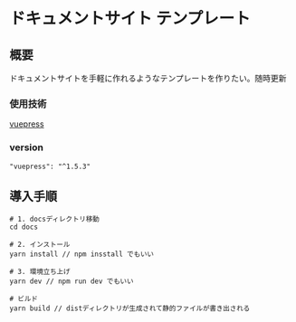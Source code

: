 # ドキュメントサイト テンプレート
## 概要
ドキュメントサイトを手軽に作れるようなテンプレートを作りたい。随時更新

### 使用技術
[vuepress](https://v1.vuepress.vuejs.org/)

### version
`"vuepress": "^1.5.3"`

## 導入手順
```
# 1. docsディレクトリ移動
cd docs

# 2. インストール 
yarn install // npm insstall でもいい

# 3. 環境立ち上げ 
yarn dev // npm run dev でもいい

# ビルド
yarn build // distディレクトリが生成されて静的ファイルが書き出される
```

